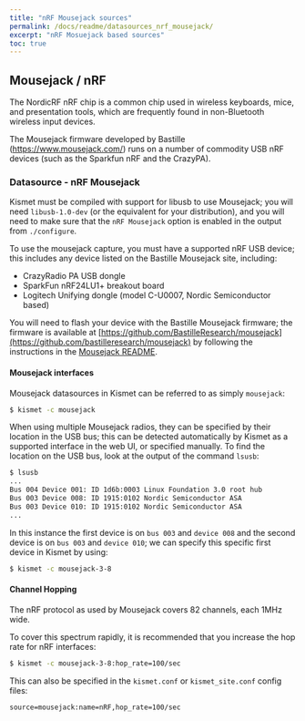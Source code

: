 ```yaml
---
title: "nRF Mousejack sources"
permalink: /docs/readme/datasources_nrf_mousejack/
excerpt: "nRF Mosuejack based sources"
toc: true
---
```


## Mousejack / nRF

The NordicRF nRF chip is a common chip used in wireless keyboards, mice, and presentation tools, which are frequently found in non-Bluetooth wireless input devices.

The Mousejack firmware developed by Bastille (https://www.mousejack.com/) runs on a number of commodity USB nRF devices (such as the Sparkfun nRF and the CrazyPA).

### Datasource - nRF Mousejack

Kismet must be compiled with support for libusb to use Mousejack; you will need `libusb-1.0-dev` (or the equivalent for your distribution), and you will need to make sure that the `nRF Mousejack` option is enabled in the output from `./configure`.

To use the mousejack capture, you must have a supported nRF USB device; this includes any device listed on the Bastille Mousejack site, including:
- CrazyRadio PA USB dongle
- SparkFun nRF24LU1+ breakout board
- Logitech Unifying dongle (model C-U0007, Nordic Semiconductor based)

You will need to flash your device with the Bastille Mousejack firmware; the firmware is available at [https://github.com/BastilleResearch/mousejack](https://github.com/bastilleresearch/mousejack) by following the instructions in the [Mousejack README](https://github.com/BastilleResearch/mousejack/blob/master/readme.md).

#### Mousejack interfaces

Mousejack datasources in Kismet can be referred to as simply `mousejack`:

```bash
$ kismet -c mousejack
```

When using multiple Mousejack radios, they can be specified by their location in the USB bus; this can be detected automatically by Kismet as a supported interface in the web UI, or specified manually.  To find the location on the USB bus, look at the output of the command `lsusb`:

```bash
$ lsusb
...
Bus 004 Device 001: ID 1d6b:0003 Linux Foundation 3.0 root hub
Bus 003 Device 008: ID 1915:0102 Nordic Semiconductor ASA 
Bus 003 Device 010: ID 1915:0102 Nordic Semiconductor ASA 
...
```

In this instance the first device is on `bus 003` and `device 008` and the second device is on `bus 003` and `device 010`; we can specify this specific first device in Kismet by using:

```bash
$ kismet -c mousejack-3-8
```

#### Channel Hopping

The nRF protocol as used by Mousejack covers 82 channels, each 1MHz wide.

To cover this spectrum rapidly, it is recommended that you increase the hop rate for nRF interfaces:

```bash
$ kismet -c mousejack-3-8:hop_rate=100/sec
```

This can also be specified in the `kismet.conf` or `kismet_site.conf` config files:

```
source=mousejack:name=nRF,hop_rate=100/sec
```



